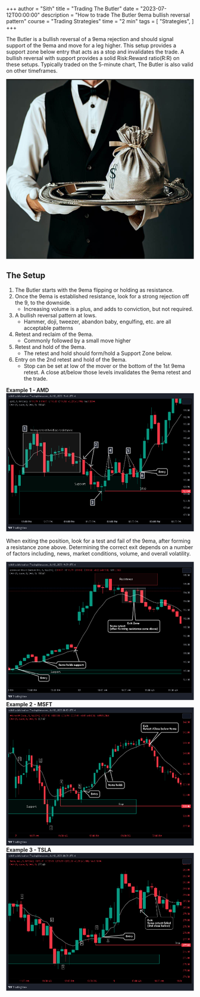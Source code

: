 +++
author = "Sith"
title = "Trading The Butler"
date = "2023-07-12T00:00:00"
description = "How to trade The Butler 9ema bullish reversal pattern"
course = "Trading Strategies"
time = "2 min"
tags = [
    "Strategies",
]
+++

The Butler is a bullish reversal of a 9ema rejection and should signal support of the 9ema and move for a leg higher. This setup provides a support zone below entry that acts as a stop and invalidates the trade. A bullish reversal with support provides a solid Risk:Reward ratio(R:R) on these setups. Typically traded on the 5-minute chart, The Butler is also valid on other timeframes.

![](images/main.png)

## The Setup ##
1.	The Butler starts with the 9ema flipping or holding as resistance.
2.	Once the 9ema is established resistance, look for a strong rejection off the 9, to the downside.
    - Increasing volume is a plus, and adds to conviction, but not required.
3.	A bullish reversal pattern at lows.
    - Hammer, doji, tweezer, abandon baby, engulfing, etc. are all acceptable patterns
4.	Retest and reclaim of the 9ema.
    - Commonly followed by a small move higher
5.	Retest and hold of the 9ema. 
    - The retest and hold should form/hold a Support Zone below.
6.	Entry on the 2nd retest and hold of the 9ema.
    - Stop can be set at low of the mover or the bottom of the 1st 9ema retest. A close at/below those levels invalidates the 9ema retest and the trade.

**Example 1 - AMD**
![The Butler Setup - AMD](images/example1.png)

When exiting the position, look for a test and fail of the 9ema, after forming a resistance zone above. Determining the correct exit depends on a number of factors including, news, market conditions, volume, and overall volatility.

![The Butler Exit - AMD](images/example1a.png)
**Example 2 - MSFT**
![Example 2 - MSFT](images/example2.png)
**Example 3 - TSLA**
![Example 3 - TSLA](images/example3.png)
